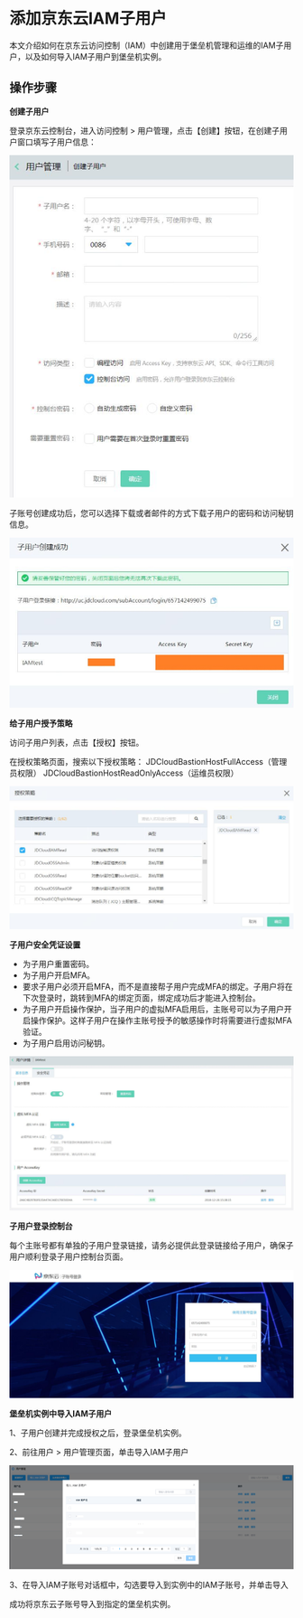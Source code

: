 # 添加京东云IAM子用户
本文介绍如何在京东云访问控制（IAM）中创建用于堡垒机管理和运维的IAM子用户，以及如何导入IAM子用户到堡垒机实例。

## 操作步骤

**创建子用户**

登录京东云控制台，进入访问控制 > 用户管理，点击【创建】按钮，在创建子用户窗口填写子用户信息：

![](/image/IAM/SubUserManagement/创建子用户页面.jpg) 

子账号创建成功后，您可以选择下载或者邮件的方式下载子用户的密码和访问秘钥信息。

![](/image/IAM/SubUserManagement/子用户创建成功页面.jpg) 

**给子用户授予策略**

访问子用户列表，点击【授权】按钮。

在授权策略页面，搜索以下授权策略：
JDCloudBastionHostFullAccess（管理员权限）
JDCloudBastionHostReadOnlyAccess（运维员权限）

![](/image/IAM/SubUserManagement/子用户授权页面.jpg) 

**子用户安全凭证设置**

- 为子用户重置密码。
- 为子用户开启MFA。
- 要求子用户必须开启MFA，而不是直接帮子用户完成MFA的绑定。子用户将在下次登录时，跳转到MFA的绑定页面，绑定成功后才能进入控制台。
- 为子用户开启操作保护，当子用户的虚拟MFA启用后，主账号可以为子用户开启操作保护。这样子用户在操作主账号授予的敏感操作时将需要进行虚拟MFA验证。
- 为子用户启用访问秘钥。

![](/image/IAM/SubUserManagement/子用户安全凭证页面.jpg) 

**子用户登录控制台**

每个主账号都有单独的子用户登录链接，请务必提供此登录链接给子用户，确保子用户顺利登录子用户控制台页面。

![](/image/IAM/Summary/子用户登录页.jpg) 

**堡垒机实例中导入IAM子用户**

1、子用户创建并完成授权之后，登录堡垒机实例。

2、前往用户 > 用户管理页面，单击导入IAM子用户

![](/image/Bastion/import-iam.png) 

3、在导入IAM子账号对话框中，勾选要导入到实例中的IAM子账号，并单击导入

成功将京东云子账号导入到指定的堡垒机实例。
